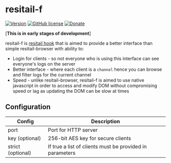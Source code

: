 # resitail-f

[![Version](https://img.shields.io/npm/v/resitail-f.svg)](https://www.npmjs.com/package/resitail-f)
[![GitHub license](https://img.shields.io/badge/License-Apache%202.0-blue.svg)](https://github.com/muflihun/resitail-f/blob/master/LICENSE)
[![Donate](https://img.shields.io/badge/Donate-PayPal-green.svg)](https://www.paypal.me/MuflihunDotCom/25)

[**This is in early stages of development**]

resitail-f is [resitail hook](https://github.com/muflihun/resitail#overview) that is aimed to provide a better interface than simple resitail-browser with ability to:

 * Login for clients - so not everyone who is using this interface can see everyone's logs on the server
 * Better interface - where each client is a `channel` hence you can browse and filter logs for the current channel
 * Speed - unlike resitail-browser, resitail-f is aimed to use native javascript in order to access and modify DOM without compromising speed or lag as updating the DOM can be slow at times

## Configuration

 | **Config** | Description |
 |-----------|--------------|
 | port | Port for HTTP server|
 | key (optional) | 256-bit AES key for secure clients |
 | strict (optional) | If true a list of clients must be provided in parameters |
